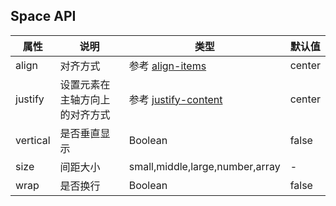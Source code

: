 ## Space API
| 属性     | 说明                           | 类型                                                                                     | 默认值 |
| -------- | ------------------------------ | ---------------------------------------------------------------------------------------- | ------ |
| align    | 对齐方式                       | 参考 [align-items](https://developer.mozilla.org/zh-CN/docs/Web/CSS/align-items)         | center |
| justify  | 设置元素在主轴方向上的对齐方式 | 参考 [justify-content](https://developer.mozilla.org/zh-CN/docs/Web/CSS/justify-content) | center |
| vertical | 是否垂直显示                   | Boolean                                                                                  | false  |
| size     | 间距大小                       | small,middle,large,number,array                                                          | -      |
| wrap     | 是否换行                       | Boolean                                                                                  | false  |